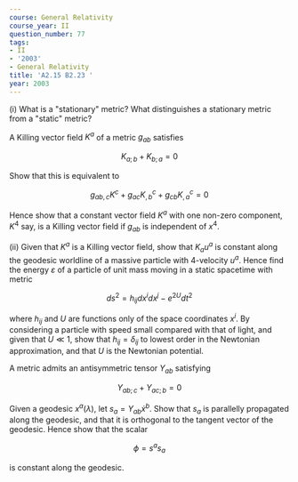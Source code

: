 ```yaml
---
course: General Relativity
course_year: II
question_number: 77
tags:
- II
- '2003'
- General Relativity
title: 'A2.15 B2.23 '
year: 2003
---
```



(i) What is a "stationary" metric? What distinguishes a stationary metric from a "static" metric?

A Killing vector field $K^{a}$ of a metric $g_{a b}$ satisfies

$$K_{a ; b}+K_{b ; a}=0$$

Show that this is equivalent to

$$g_{a b, c} K^{c}+g_{a c} K_{, b}^{c}+g_{c b} K_{, a}^{c}=0$$

Hence show that a constant vector field $K^{a}$ with one non-zero component, $K^{4}$ say, is a Killing vector field if $g_{a b}$ is independent of $x^{4}$.

(ii) Given that $K^{a}$ is a Killing vector field, show that $K_{a} u^{a}$ is constant along the geodesic worldline of a massive particle with 4-velocity $u^{a}$. Hence find the energy $\varepsilon$ of a particle of unit mass moving in a static spacetime with metric

$$d s^{2}=h_{i j} d x^{i} d x^{j}-e^{2 U} d t^{2}$$

where $h_{i j}$ and $U$ are functions only of the space coordinates $x^{i}$. By considering a particle with speed small compared with that of light, and given that $U \ll 1$, show that $h_{i j}=\delta_{i j}$ to lowest order in the Newtonian approximation, and that $U$ is the Newtonian potential.

A metric admits an antisymmetric tensor $Y_{a b}$ satisfying

$$Y_{a b ; c}+Y_{a c ; b}=0$$

Given a geodesic $x^{a}(\lambda)$, let $s_{a}=Y_{a b} \dot{x}^{b}$. Show that $s_{a}$ is parallelly propagated along the geodesic, and that it is orthogonal to the tangent vector of the geodesic. Hence show that the scalar

$$\phi=s^{a} s_{a}$$

is constant along the geodesic.